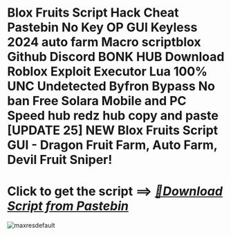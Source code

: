 # Blox Fruits Script Hack Cheat Pastebin No Key OP GUI Keyless 2024 auto farm Macro scriptblox Github Discord BONK HUB Download Roblox Exploit Executor Lua 100% UNC Undetected Byfron Bypass No ban Free Solara Mobile and PC Speed hub redz hub copy and paste [UPDATE 25] NEW Blox Fruits Script GUI - Dragon Fruit Farm, Auto Farm, Devil Fruit Sniper!



# Click to get the script ==> ***[📁Download Script from Pastebin]()***

![maxresdefault](https://github.com/user-attachments/assets/23fc2094-f86d-49c4-b8fa-9cbd6e8e2f7f)
